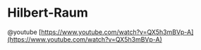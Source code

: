 # Hilbert-Raum

@youtube [https://www.youtube.com/watch?v=QX5h3mBVp-A](https://www.youtube.com/watch?v=QX5h3mBVp-A)
